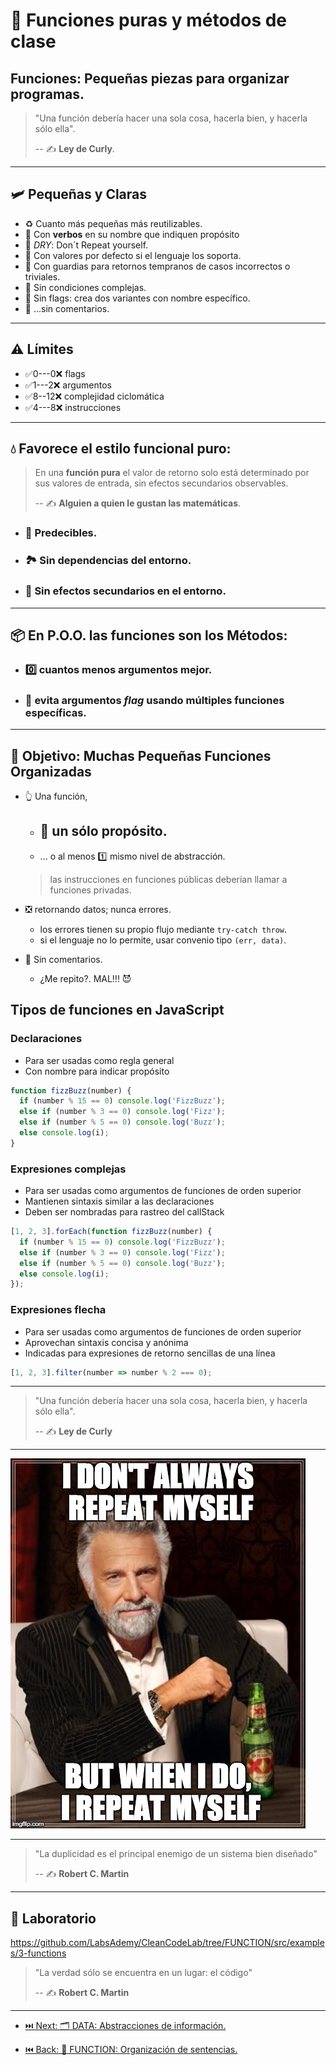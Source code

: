 # 🧩 Funciones puras y métodos de clase

## Funciones: Pequeñas piezas para organizar programas.

> "Una función debería hacer una sola cosa, hacerla bien, y hacerla sólo ella".
>
> -- ✍️ **Ley de Curly**.

---

## 🛩️ Pequeñas y Claras

- ♻️ Cuanto más pequeñas más reutilizables.
- 💪 Con **verbos** en su nombre que indiquen propósito
- 🐫 _DRY_: Don´t Repeat yourself.
- 🥚 Con valores por defecto si el lenguaje los soporta.
- 💂 Con guardias para retornos tempranos de casos incorrectos o triviales.
- 🧐 Sin condiciones complejas.
- 🚩 Sin flags: crea dos variantes con nombre específico.
- 💬 ...sin comentarios.

---

## ⚠️ Límites

- ✅0---0❌ flags
- ✅1---2❌ argumentos
- ✅8--12❌ complejidad ciclomática
- ✅4---8❌ instrucciones

---

## 💧 Favorece el estilo funcional puro:

> En una **función pura** el valor de retorno solo está determinado por sus valores de entrada, sin efectos secundarios observables.
>
> -- ✍️ **Alguien a quien le gustan las matemáticas**.

- ### 🌙 Predecibles.

- ### 🏞 Sin dependencias del entorno.

- ### 🚯 Sin efectos secundarios en el entorno.

---

## 📦 En P.O.O. las funciones son los Métodos:

- ### 0️⃣ cuantos menos argumentos mejor.

- ### 🎏 evita argumentos _flag_ usando múltiples funciones específicas.

---

## 🎯 Objetivo: Muchas Pequeñas Funciones Organizadas

- 👆 Una función,

  - ## 🦄 un sólo propósito.

  - ... o al menos 1️⃣ mismo nivel de abstracción.

  > las instrucciones en funciones públicas deberían llamar a funciones privadas.

- ❎ retornando datos; nunca errores.

  - los errores tienen su propio flujo mediante `try-catch throw`.
  - si el lenguaje no lo permite, usar convenio tipo `(err, data)`.

- 💬 Sin comentarios.
  - ¿Me repito?. MAL!!! 😈

## Tipos de funciones en JavaScript

### Declaraciones

- Para ser usadas como regla general
- Con nombre para indicar propósito

```js
function fizzBuzz(number) {
  if (number % 15 == 0) console.log('FizzBuzz');
  else if (number % 3 == 0) console.log('Fizz');
  else if (number % 5 == 0) console.log('Buzz');
  else console.log(i);
}
```

### Expresiones complejas

- Para ser usadas como argumentos de funciones de orden superior
- Mantienen sintaxis similar a las declaraciones
- Deben ser nombradas para rastreo del callStack

```js
[1, 2, 3].forEach(function fizzBuzz(number) {
  if (number % 15 == 0) console.log('FizzBuzz');
  else if (number % 3 == 0) console.log('Fizz');
  else if (number % 5 == 0) console.log('Buzz');
  else console.log(i);
});
```

### Expresiones flecha

- Para ser usadas como argumentos de funciones de orden superior
- Aprovechan sintaxis concisa y anónima
- Indicadas para expresiones de retorno sencillas de una línea

```js
[1, 2, 3].filter(number => number % 2 === 0);
```

---

> "Una función debería hacer una sola cosa, hacerla bien, y hacerla sólo ella".
>
> -- ✍️ **Ley de Curly**

---

![Don´t repeat Yourself](./dry.jpg)

---

> "La duplicidad es el principal enemigo de un sistema bien diseñado"
>
> -- ✍️ **Robert C. Martin**

---

## 📝 Laboratorio

https://github.com/LabsAdemy/CleanCodeLab/tree/FUNCTION/src/examples/3-functions

> "La verdad sólo se encuentra en un lugar: el código"
>
> -- ✍️ **Robert C. Martin**

---

- [⏭️ Next: 🗂️ DATA: Abstracciones de información.](https://github.com/LabsAdemy/CleanCodeLab/tree/DATA)

- [⏮️ Back: 🔀 FUNCTION: Organización de sentencias.](https://github.com/LabsAdemy/CleanCodeLab/tree/FUNCTION)
